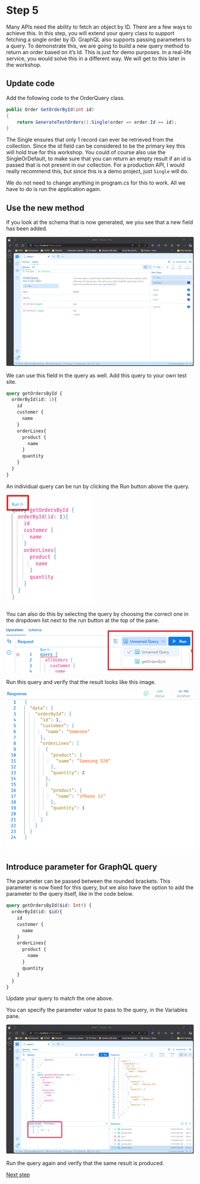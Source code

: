 # Step 5

Many APIs need the ability to fetch an object by ID. There are a few ways to achieve this. In this step, you will extend your query class to support fetching a single order by ID.
GraphQL also supports passing parameters to a query. To demonstrate this, we are going to build a new query method to return an order based on it’s Id. This is just for demo purposes. In a real-life service, you would solve this in a different way. We will get to this later in the workshop.

## Update code

Add the following code to the OrderQuery class.

```csharp
public Order GetOrderById(int id)
{
    return GenerateTestOrders().Single(order => order.Id == id);
}
```
The Single ensures that only 1 record can ever be retrieved from the collection. Since the id field can be considered to be the primary key this will hold true for this workshop. You could of course also use the SingleOrDefault, to make sure that you can return an empty result if an id is passed that is not present in our collection. For a production API, I would really recommend this, but since this is a demo project, just `Single` will do.

We do not need to change anything in program.cs for this to work. All we have to do is run the application again.

## Use the new method

If you look at the schema that is now generated, we you see that a new field has been added.


![Schema with query method with parameter added](./images/Query%20without%20external%20parameter.png)

We can use this field in the query as well. Add this query to your own test site. 

```graphql
query getOrdersById {
  orderById(id: 1){
    id
    customer {
      name
    }
    orderLines{
      product {
        name
      }
      quantity
    }
  }
}
```

An individual query can be run by clicking the Run button above the query.

![Run single query option 1](./images/Run%20single%20query.png)

You can also do this by selecting the query by choosing the correct one in the dropdown list next to the run button at the top of the pane.

![Run single query option 2](./images/Select%20individual%20query.png)

Run this query and verify that the result looks like this image.

![Query result](./images/Result%20query%20with%20parameter.png)


## Introduce parameter for GraphQL query

The parameter can be passed between the rounded brackets. This parameter is now fixed for this query, but we also have the option to add the parameter to the query itself, like in the code below.

```graphql
query getOrdersById($id: Int!) {
  orderById(id: $id){
    id
    customer {
      name
    }
    orderLines{
      product {
        name
      }
      quantity
    }
  }
}
```
Update your query to match the one above.

You can specify the parameter value to pass to the query, in the Variables pane.

![Query with parameter](./images/With%20passed%20parameter.png)

Run the query again and verify that the same result is produced.

[Next step](./Step6.md)

